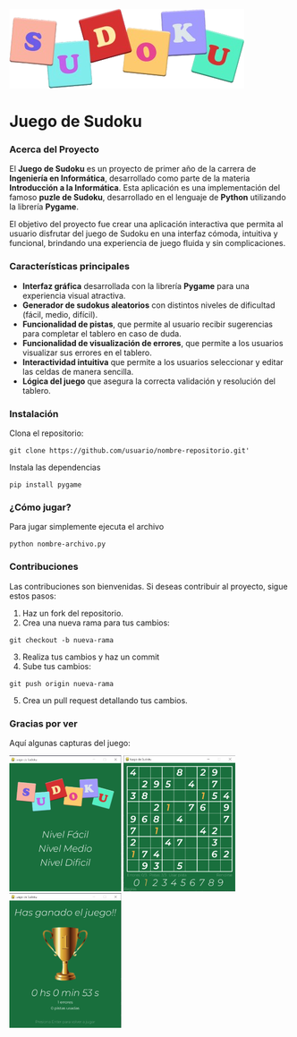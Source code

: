 ![Título](imagenes/Titulo.png)

# Juego de Sudoku

### Acerca del Proyecto
El **Juego de Sudoku** es un proyecto de primer año de la carrera de **Ingeniería en Informática**, desarrollado como parte de la materia **Introducción a la Informática**. Esta aplicación es una implementación del famoso **puzle de Sudoku**, desarrollado en el lenguaje de **Python** utilizando la librería **Pygame**.

El objetivo del proyecto fue crear una aplicación interactiva que permita al usuario disfrutar del juego de Sudoku en una interfaz cómoda, intuitiva y funcional, brindando una experiencia de juego fluida y sin complicaciones.

### Características principales
- **Interfaz gráfica** desarrollada con la librería **Pygame** para una experiencia visual atractiva.
- **Generador de sudokus aleatorios** con distintos niveles de dificultad (fácil, medio, difícil).
- **Funcionalidad de pistas**, que permite al usuario recibir sugerencias para completar el tablero en caso de duda.
- **Funcionalidad de visualización de errores**, que permite a los usuarios visualizar sus errores en el tablero.
- **Interactividad intuitiva** que permite a los usuarios seleccionar y editar las celdas de manera sencilla.
- **Lógica del juego** que asegura la correcta validación y resolución del tablero.

### Instalación
Clona el repositorio:
  ```
  git clone https://github.com/usuario/nombre-repositorio.git'
  ```
Instala las dependencias
  ```
  pip install pygame
  ```

### ¿Cómo jugar?
Para jugar simplemente ejecuta el archivo
  ```
  python nombre-archivo.py
  ```
   
### Contribuciones
Las contribuciones son bienvenidas. Si deseas contribuir al proyecto, sigue estos pasos:
1. Haz un fork del repositorio.
2. Crea una nueva rama para tus cambios:
  ```
  git checkout -b nueva-rama
  ```
3. Realiza tus cambios y haz un commit
4. Sube tus cambios:
  ```
  git push origin nueva-rama
  ```
5. Crea un pull request detallando tus cambios.

### Gracias por ver
Aquí algunas capturas del juego:
<div>
  <img alt="pantalla-inicio" src="ImagenesRM/inicio.png" width="200"/>
  <img alt="pantalla-juego" src="ImagenesRM/sudoku.png" width="200"/>
  <img alt="pantalla-final" src="ImagenesRM/final.png" width="200"/>
</div>
